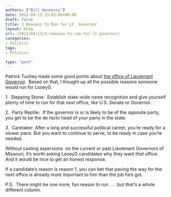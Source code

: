 ```yaml
---
authors: ["Bill Hennessy"]
date: 2011-04-13 23:03:00+00:00
draft: false
title: 3 Reasons to Run for Lt. Governor
layout: blog
url: /2011/04/13/3-reasons-to-run-for-lt-governor/
categories:
- Politics
tags:
- Politics

type: "post"
---
```


Patrick Tuohey made some good points about [the office of Lieutenant Governor](https://www.missourirecord.com/blog/index.asp?blog=548).  Based on that, I thought up all the possible reasons someone would run for LooeyG.

1.  Stepping Stone:  Establish state-wide name recognition and give yourself plenty of time to run for that _next_ office, like U.S. Senate or Governor.

2.  Party Reptile:  If the governor is or is likely to be of the opposite party, you get to be the de facto head of your party in the state.

3.  Caretaker: After a long and successful political career, you’re ready for a slower pace. But you want to continue to serve, to be ready in case you’re needed.

Without casting aspersions  on the current or past Lieutenant Governors of Missouri, it’s worth asking LooeyG candidates why they want _that_ office.  And it would be nice to get an honest response.

If a candidate’s reason is reason 1, you can bet that paving the way for the next office is already more important to him than the job he’s got.

P.S.  There might be one more, fun reason to run . . . but _that’s_ a whole different column.
